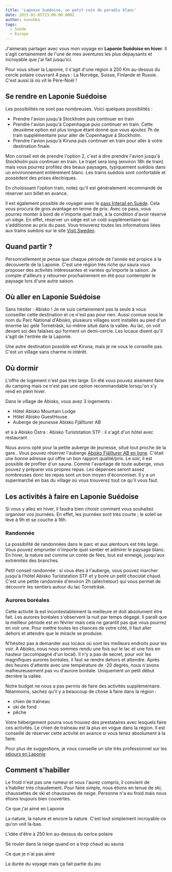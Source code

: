 ```yaml
---
title: 'Laponie Suédoise, un petit coin de paradis blanc'
date: 2015-02-05T23:00:00.000Z
author: noushka
tags:
  - Suède
  - Europe
---
```

J'aimerais partager avec vous mon voyage en **Laponie Suédoise en hiver**. Il s'agit certainement de l'une de mes aventures les plus dépaysants et incroyable que j'ai fait jusqu'ici.

Pour vous situer la Laponie, il s'agit d'une région à 250 Km au-dessus du cercle polaire couvrant 4 pays : La Norvège, Suisse, Finlande et Russie. C'est aussi là où vit le Père-Noël !

## Se rendre en Laponie Suédoise

Les possibilités ne sont pas nombreuses. Voici quelques possibilités :

* Prendre l'avion jusqu'à Stockholm puis continuer en train
* Prendre l'avion jusqu'à Copenhague puis continuer en train. Cette deuxième option est plus longue étant donné que vous ajoutez 7h de train supplémentaire pour aller de Copenhague à Stockholm.
* Prendre l'avion jusqu'à Kiruna puis continuer en train pour aller à votre destination finale.

Mon conseil est de prendre l'option 2, c'est à dire prendre l'avion jusqu'à Stockholm puis continuer en train. Le trajet sera long (environ 18h de train) mais vous pourrez profitez des beaux paysages, typiquement suédois dans un environnement entièrement blanc. Les trains suédois sont confortable et possèdent des prises électriques.

En choisissant l'option train, notez qu'il est généralement recommandé de réserver son billet en avance. 

Il est également possible de voyager avec le [pass Interail en Suède](https://www.interrail.eu/fr/pass-interrail/one-country-pass). Cela vous procura de gros avantage en terme de prix. Avec ce pass, vous pourrez monter à bord de n'importe quel train, à la condition d'avoir réservé un siège. En effet, réserver un siège est un coût supplémentaire qui s'additionne au prix du pass. Vous trouverez toutes les informations liées aux trains suédois sur le site [Visit Sweden](https://visitsweden.fr/se-deplacer-en-suede/). 

## Quand partir ?

Personnellement je pense que chaque période de l'année est propice à la découverte de la Laponie. C'est une région très riche qui saura vous proposer des activités intéressantes et variées qu'importe la saison. Je compte d'ailleurs y retourner prochainement en été pour contempler le paysage lors d'une autre saison.

## Où aller en Laponie Suédoise

Sans hésiter : Abisko ! Je ne suis certainement pas la seule à vous conseiller cette destination et ce n'est pas pour rien. Aussi connue sous le nom du Parc National d'Abisko, plusieurs villages sont installés au pied d'un énorme lac gelé Torneträsk, lui-même situé dans la vallée. Au lac, on voit devant soi des falaises qui forment un demi-cercle. Les locaux disent qu'il s'agit de l'entrée de la Laponie.

Une autre destination possible est Kiruna, mais je ne vous le conseille pas. C'est un village sans charme ni intérêt.

## Où dormir

L'offre de logement n'est pas très large. En été vous pouvez aisement faire du camping mais ce n'est pas une option recommandable lorsqu'on s'y rend en plein hiver. 

Dans le village de Abisko, vous avez 3 logements :

* Hôtel Abisko Mountain Lodge
* Hôtel Abisko GuestHouse
* Auberge de jeunesse Abisko Fjällturer AB

et à à Abisko Östra : Abisko Turiststation STF : il s'agit d'un hôtel avec restaurant

Nous avons opté pour la petite auberge de jeunesse, situé tout proche de la gare.. Vous pouvez réserver l'auberge [Abisko Fjällturer AB en ligne](http://www.abisko.net/accomodation/). C'était une bonne adresse qui offre un bon rapport qualité/prix. Le soir, il est possible de profiter d'un sauna. Comme l'avantage de toute auberge, vous pouvez y préparer vos propres repas. Les dépenses seront assez nombreuses donc les repas sont un bon moyen d'économiser. Il y a un supermarché en bas du village où vous trouverez tout ce qu'il vous faut.

## Les activités à faire en Laponie Suédoise

Si vous y allez en hiver, il faudra bien choisir comment vous souhaitez organiser vos journées. En effet, les journées sont très courte ; le soleil se lève à 9h et se couche à 16h.  

### Randonnée

La possibilité de randonnées dans le parc et aux alentours est très large. Vous pouvez emprunter n'importe quel sentier et admirer le paysage blanc. En hiver, la nature est comme un conte de fées, tout est enneigé, jusqu'aux extrémités des branches.

Petit conseil randonnée : si vous êtes à l'auberge, vous pouvez marcher jusqu'à l'hôtel Abisko Turiststation STF et y boire un petit chocolat chaud. C'est une petite randonnée d'environ 2h (aller/retour) qui vous permet de découvrir les sentiers autour du lac Torneträsk.

### Aurores boréales

Cette activité là est incontestablement la meilleure et doit absolument être fait. Les aurores boréales s'observent la nuit par temps dégagé. Il paraît que la meilleur période est en février mais cela ne garantit pas que vous pourrez en voir une. Pour mettre toutes les chances de votre côté, il faut aller dehors et attendre que le miracle se produise. 

N'hésitez pas à demander aux locaux où sont les meilleurs endroits pour les voir. A Abisko, nous nous sommes rendu une fois sur le lac et une fois en hauteur (accompagné d'un local). Il n'y a pas de secret, pour voir les magnifiques aurores boréales, il faut se rendre dehors et attendre. Après des heures d'attente avec une température de -20 degrés, nous n'avons malheureusement pas vu d'aurore boréale. Uniquement un petit début derrière la vallée. 

Notre budget ne nous a pas permis de faire des activités supplémentaire. Néanmoins, sachez qu'il y a beaucoup de chose à faire dans la région : 

* chien de traîneau
* ski de fond
* pêche

Votre hébergement pourra vous trouvez des prestataires avec lesquels faire ces activités. Le chien de traîneau est la plus en vogue dans la région. Il est conseillé de réserver cette activité en avance si vous tenez absolument à la faire. 

Pour plus de suggestions, je vous conseille un site très professionnel sur les [séjours en Laponie](http://destinationlaponie.fr/) 

## Comment s'habiller

Le froid n'est pas une rumeur et vous l'aurez compris, il convient de s'habiller très chaudement. Pour faire simple, nous étions en tenue de ski, chaussettes de ski et chaussures de neige. Personne n'a eu froid mais nous étions toujours bien couvertes.

Ce que j'ai aimé en Laponie

La nature, la nature et encore la nature. C'est tout simplement incroyable ce qu'on voit là-bas.

L'idée d'être à 250 km au-dessus du cerlce polaire

Se rouler dans la neige quand on a trop chaud au sauna

Ce que je n'ai pas aimé

La durée du voyage mais ça fait partie du jeu
